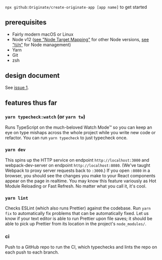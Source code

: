 `npx github:Originate/create-originate-app [app name]` to get started

## prerequisites

- Fairly modern macOS or Linux
- Node v12 ([see "Node Target Mapping"](https://github.com/microsoft/TypeScript/wiki/Node-Target-Mapping) for other Node versions, [see "tj/n"](https://github.com/tj/n) for Node management)
- Yarn
- Git
- zsh

## design document

See [issue 1](https://github.com/Originate/create-originate-app/issues/1).

## features thus far

### `yarn typecheck:watch` (or `yarn tw`)

Runs TypeScript on the much-beloved Watch Mode™ so you can keep an eye on type mishaps across the whole project while you write new code or refactor. You can run `yarn typecheck` to just typecheck once.

### `yarn dev`

This spins up the HTTP service on endpoint `http://localhost:3000` and webpack-dev-server on endpoint `http://localhost:8080`. (We've taught Webpack to proxy server requests back to `:3000`.) If you open `:8080` in a browser, you should see the changes you make to your React components appear on the page in realtime. You may know this feature variously as Hot Module Reloading or Fast Refresh. No matter what you call it, it's cool.

### `yarn lint`

Checks ESLint (which also runs Prettier) against the codebase. Run `yarn fix` to automatically fix problems that can be automatically fixed. Let us know if your text editor is able to run Prettier upon file saves; it should be able to pick up Prettier from its location in the project's `node_modules/`.

### ci

Push to a GitHub repo to run the CI, which typechecks and lints the repo on each push to each branch.
